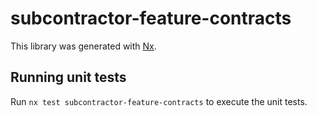 # subcontractor-feature-contracts

This library was generated with [Nx](https://nx.dev).

## Running unit tests

Run `nx test subcontractor-feature-contracts` to execute the unit tests.
